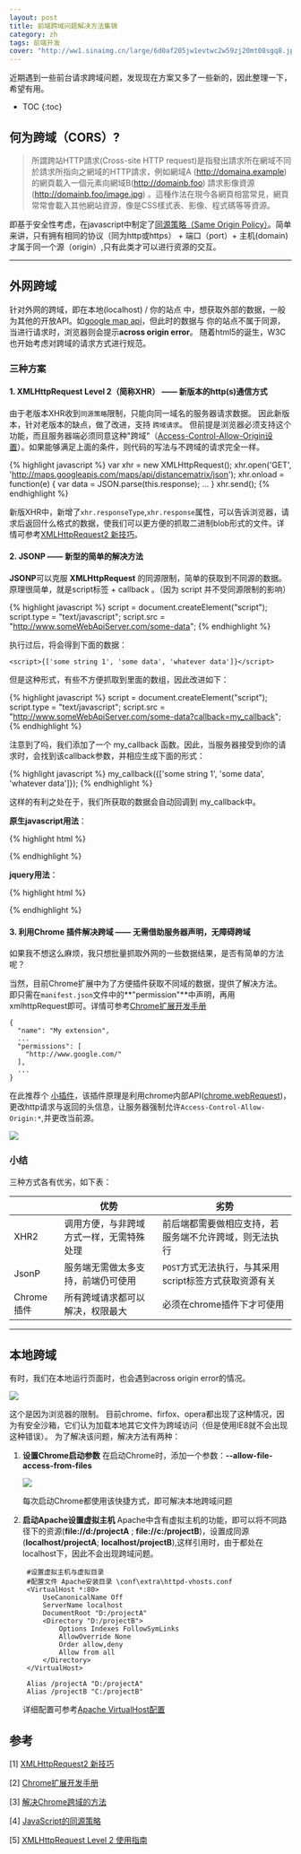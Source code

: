 ```yaml
---
layout: post
title: 前端跨域问题解决方法集锦
category: zh
tags: 前端开发
cover: "http://ww1.sinaimg.cn/large/6d0af205jw1evtwc2w59zj20mt08sgq8.jpg"
---
```


近期遇到一些前台请求跨域问题，发现现在方案又多了一些新的，因此整理一下，希望有用。

* TOC
{:toc}

## 何为跨域（CORS）?
> 所謂跨站HTTP請求(Cross-site HTTP request)是指發出請求所在網域不同於請求所指向之網域的HTTP請求，例如網域A (http://domaina.example) 的網頁載入一個<img>元素向網域B(http://domainb.foo) 請求影像資源(http://domainb.foo/image.jpg) 。這種作法在現今各網頁相當常見，網頁常常會載入其他網站資源，像是CSS樣式表、影像、程式碼等等資源。

即基于安全性考虑，在javascript中制定了[同源策略（Same Origin Policy）](https://developer.mozilla.org/zh-CN/docs/Web/JavaScript/Same_origin_policy_for_JavaScript)。简单来讲，只有拥有相同的协议（同为http或https） + 端口（port）+ 主机(domain) 才属于同一个源（origin）,只有此类才可以进行资源的交互。

------------------

## 外网跨域

针对外网的跨域，即在本地(localhost) / 你的站点 中，想获取外部的数据，一般为其他的开放API。如[google map api](https://developers.google.com/maps/?hl=zh-cn)，但此时的数据与 你的站点不属于同源，当进行请求时，浏览器则会提示**across origin error**。
随着html5的诞生，W3C也开始考虑对跨域的请求方式进行规范。

### 三种方案

#### 1. **XMLHttpRequest Level 2**（简称**XHR**） —— 新版本的http(s)通信方式
  由于老版本XHR收到`同源策略`限制，只能向同一域名的服务器请求数据。
  因此新版本，针对老版本的缺点，做了改进，支持 `跨域请求`。
  但前提是浏览器必须支持这个功能，而且服务器端必须同意这种"跨域"（[Access-Control-Allow-Origin设置](https://dvcs.w3.org/hg/cors/raw-file/tip/Overview.html)）。如果能够满足上面的条件，则代码的写法与不跨域的请求完全一样。

  {% highlight javascript %}
var xhr = new XMLHttpRequest();
xhr.open('GET', 'http://maps.googleapis.com/maps/api/distancematrix/json');
xhr.onload = function(e) {
  var data = JSON.parse(this.response);
  ...
}
xhr.send();
  {% endhighlight %}

  新版XHR中，新增了`xhr.responseType`,`xhr.response`属性，可以告诉浏览器，请求后返回什么格式的数据，使我们可以更方便的抓取二进制blob形式的文件。详情可参考[XMLHttpRequest2 新技巧](http://www.html5rocks.com/zh/tutorials/file/xhr2/)。

#### 2. **JSONP** —— 新型的简单的解决方法
  **JSONP**可以克服 **XMLHttpRequest** 的同源限制，简单的获取到不同源的数据。
  原理很简单，就是script标签 + callback 。（因为 script 并不受同源限制的影响）

  {% highlight javascript %}
script = document.createElement("script");
script.type = "text/javascript";
script.src = "http://www.someWebApiServer.com/some-data";
  {% endhighlight %}

  执行过后，将会得到下面的数据：

    <script>{['some string 1', 'some data', 'whatever data']}</script>

  但是这种形式，有些不方便抓取到里面的数组，因此改进如下：

  {% highlight javascript %}
script = document.createElement("script");
script.type = "text/javascript";
script.src = "http://www.someWebApiServer.com/some-data?callback=my_callback";
  {% endhighlight %}

  注意到了吗，我们添加了一个 my_callback 函数。因此，当服务器接受到你的请求时，会找到该callback参数，并相应生成下面的形式：

  {% highlight javascript %}
my_callback({['some string 1', 'some data', 'whatever data']});
  {% endhighlight %}

  这样的有利之处在于，我们所获取的数据会自动回调到 my_callback中。

  **原生javascript用法**：

  {% highlight html %}
<html>
  <head>
  </head>
  <body>
    <div id ="twitterFeed"></div>
    <script>
      function myCallback(dataWeGotViaJsonp){
        var text = '';
        var len = dataWeGotViaJsonp.length;
        for(var i=0;i<len;i++){
            twitterEntry = dataWeGotViaJsonp[i];
            text += '<p><img src = "' + twitterEntry.user.profile_image_url_https +'"/>' + twitterEntry['text'] + '</p>'
        }
        document.getElementById('twitterFeed').innerHTML = text;
      }
    </script>
    <script type="text/javascript" src="http://twitter.com/status/user_timeline/padraicb.json?count=10&callback=myCallback"></script>
  </body>
</html>
  {% endhighlight %}

  **jquery用法**：

  {% highlight html %}
<html>
<head>
  <script type="text/javascript" src="https://ajax.googleapis.com/ajax/libs/jquery/1.6.2/jquery.min.js"></script>
  <script>
      $(document).ready(function(){
        $.ajax({
          url: 'http://twitter.com/status/user_timeline/padraicb.json?count=10',
          dataType: 'jsonp',
          success: function(dataWeGotViaJsonp){
            var text = '';
            var len = dataWeGotViaJsonp.length;
            for(var i=0;i<len;i++){
                twitterEntry = dataWeGotViaJsonp[i];
                text += '<p><img src = "' + twitterEntry.user.profile_image_url_https +'"/>' + twitterEntry['text'] + '</p>'
            }
            $('#twitterFeed').html(text);
          }
        });
      })
  </script>
</head>
<body>
    <div id ="twitterFeed"></div>
</body>
</html>   
  {% endhighlight %}

#### 3. **利用Chrome 插件解决跨域** —— 无需借助服务器声明，无障碍跨域
  如果我不想这么麻烦，我只想批量抓取外网的一些数据结果，是否有简单的方法呢？

  当然，目前Chrome扩展中为了方便插件获取不同域的数据，提供了解决方法。
  即只需在`manifest.json`文件中的**"permission"**中声明，再用xmlhttpRequest即可。详情可参考[Chrome扩展开发手册](http://open.chrome.360.cn/html/dev_xhr.html)

    {
      "name": "My extension",
      ...
      "permissions": [
        "http://www.google.com/"
      ],
      ...
    }
  
  在此推荐个 [小插件](https://chrome.google.com/webstore/detail/nlfbmbojpeacfghkpbjhddihlkkiljbi)，该插件原理是利用chrome内部API([chrome.webRequest](https://developer.chrome.com/extensions/webRequest))，更改http请求与返回的头信息，让服务器强制允许`Access-Control-Allow-Origin:*`,并更改当前源。

  ![](http://ww1.sinaimg.cn/large/6d0af205jw1eyc56pvnnij20hr0adjt2.jpg)

### 小结

三种方式各有优劣，如下表：

|  | 优势 | 劣势 | 
| ------------- | ------------- | ---- |
| XHR2 | 调用方便，与非跨域方式一样，无需特殊处理 | 前后端都需要做相应支持，若服务端不允许跨域，则无法执行 | 
| JsonP | 服务端无需做太多支持，前端仍可使用 | `POST`方式无法执行，与其采用script标签方式获取资源有关 |
| Chrome插件 | 所有跨域请求都可以解决，权限最大 | 必须在chrome插件下才可使用 | 


-----------------

## 本地跨域

有时，我们在本地运行页面时，也会遇到across origin error的情况。

![](http://ww2.sinaimg.cn/large/6d0af205jw1eycfskoc5pj20so01awey.jpg)

这个是因为浏览器的限制。 目前chrome、firfox、opera都出现了这种情况，因为有安全沙箱，它们认为加载本地其它文件为跨域访问（但是使用IE8就不会出现这种错误）。
为了解决该问题，解决方法有两种：

1. **设置Chrome启动参数**
    在启动Chrome时，添加一个参数：**--allow-file-access-from-files**
    
    ![](http://ww1.sinaimg.cn/large/6d0af205jw1eycfumns6pj20ab0avjsk.jpg)

    每次启动Chrome都使用该快捷方式，即可解决本地跨域问题
2. **启动Apache设置虚拟主机**
    Apache中含有虚拟主机的功能，即可以将不同路径下的资源(**file://d:/projectA** ; **file://c:/projectB**)，设置成同源(**localhost/projectA**; **localhost/projectB**),这样引用时，由于都处在 localhost下，因此不会出现跨域问题。
        
        #设置虚拟主机与虚拟目录  
        #配置文件 Apache安装目录 \conf\extra\httpd-vhosts.conf
        <VirtualHost *:80>
            UseCanonicalName Off
            ServerName localhost
            DocumentRoot "D:/projectA"
            <Directory "D:/projectB">
        	    Options Indexes FollowSymLinks
        	    AllowOverride None
        	    Order allow,deny
        	    Allow from all
        	</Directory>
        </VirtualHost>
        
        Alias /projectA "D:/projectA"   
        Alias /projectB "C:/projectB"

    详细配置可参考[Apache VirtualHost配置](http://httpd.apache.org/docs/2.2/zh-cn/vhosts/)


## 参考

[1] [XMLHttpRequest2 新技巧](http://www.html5rocks.com/zh/tutorials/file/xhr2/)

[2] [Chrome扩展开发手册](http://open.chrome.360.cn/html/dev_xhr.html)

[3] [解决Chrome跨域的方法](http://hi.baidu.com/qf_soft/item/01a3bcda48ee7cca1a72b486)

[4] [JavaScript的同源策略](https://developer.mozilla.org/zh-CN/docs/Web/JavaScript/Same_origin_policy_for_JavaScript)

[5] [XMLHttpRequest Level 2 使用指南](http://www.ruanyifeng.com/blog/2012/09/xmlhttprequest_level_2.html)
